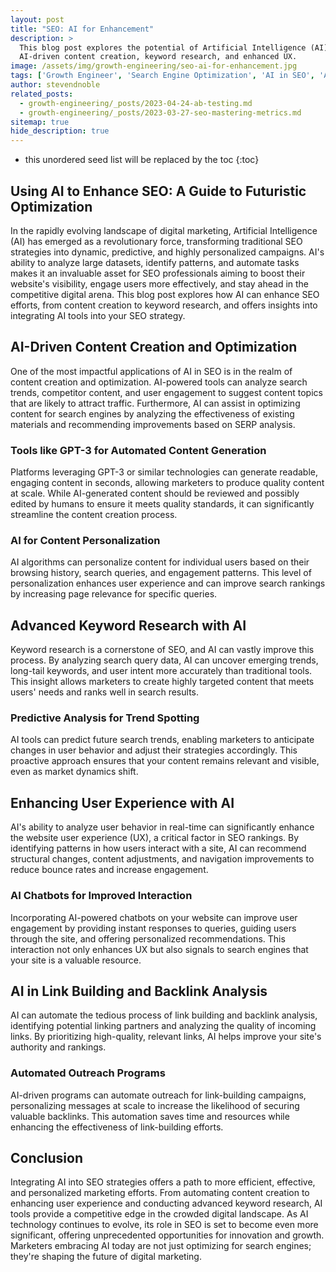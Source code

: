 ```yaml
---
layout: post
title: "SEO: AI for Enhancement"
description: >
  This blog post explores the potential of Artificial Intelligence (AI), emphasizing
  AI-driven content creation, keyword research, and enhanced UX.
image: /assets/img/growth-engineering/seo-ai-for-enhancement.jpg
tags: ['Growth Engineer', 'Search Engine Optimization', 'AI in SEO', 'Artificial Intelligence', 'Content Personalization', 'AI-Driven Content Creation', 'Automated Link Building']
author: stevendnoble
related_posts:
  - growth-engineering/_posts/2023-04-24-ab-testing.md
  - growth-engineering/_posts/2023-03-27-seo-mastering-metrics.md
sitemap: true
hide_description: true
---
```


* this unordered seed list will be replaced by the toc
{:toc}

## Using AI to Enhance SEO: A Guide to Futuristic Optimization

In the rapidly evolving landscape of digital marketing, Artificial Intelligence (AI) has emerged as a revolutionary force, transforming traditional SEO strategies into dynamic, predictive, and highly personalized campaigns. AI's ability to analyze large datasets, identify patterns, and automate tasks makes it an invaluable asset for SEO professionals aiming to boost their website's visibility, engage users more effectively, and stay ahead in the competitive digital arena. This blog post explores how AI can enhance SEO efforts, from content creation to keyword research, and offers insights into integrating AI tools into your SEO strategy.

## AI-Driven Content Creation and Optimization

One of the most impactful applications of AI in SEO is in the realm of content creation and optimization. AI-powered tools can analyze search trends, competitor content, and user engagement to suggest content topics that are likely to attract traffic. Furthermore, AI can assist in optimizing content for search engines by analyzing the effectiveness of existing materials and recommending improvements based on SERP analysis.

### Tools like GPT-3 for Automated Content Generation

Platforms leveraging GPT-3 or similar technologies can generate readable, engaging content in seconds, allowing marketers to produce quality content at scale. While AI-generated content should be reviewed and possibly edited by humans to ensure it meets quality standards, it can significantly streamline the content creation process.

### AI for Content Personalization

AI algorithms can personalize content for individual users based on their browsing history, search queries, and engagement patterns. This level of personalization enhances user experience and can improve search rankings by increasing page relevance for specific queries.

## Advanced Keyword Research with AI

Keyword research is a cornerstone of SEO, and AI can vastly improve this process. By analyzing search query data, AI can uncover emerging trends, long-tail keywords, and user intent more accurately than traditional tools. This insight allows marketers to create highly targeted content that meets users' needs and ranks well in search results.

### Predictive Analysis for Trend Spotting

AI tools can predict future search trends, enabling marketers to anticipate changes in user behavior and adjust their strategies accordingly. This proactive approach ensures that your content remains relevant and visible, even as market dynamics shift.

## Enhancing User Experience with AI

AI's ability to analyze user behavior in real-time can significantly enhance the website user experience (UX), a critical factor in SEO rankings. By identifying patterns in how users interact with a site, AI can recommend structural changes, content adjustments, and navigation improvements to reduce bounce rates and increase engagement.

### AI Chatbots for Improved Interaction

Incorporating AI-powered chatbots on your website can improve user engagement by providing instant responses to queries, guiding users through the site, and offering personalized recommendations. This interaction not only enhances UX but also signals to search engines that your site is a valuable resource.

## AI in Link Building and Backlink Analysis

AI can automate the tedious process of link building and backlink analysis, identifying potential linking partners and analyzing the quality of incoming links. By prioritizing high-quality, relevant links, AI helps improve your site's authority and rankings.

### Automated Outreach Programs

AI-driven programs can automate outreach for link-building campaigns, personalizing messages at scale to increase the likelihood of securing valuable backlinks. This automation saves time and resources while enhancing the effectiveness of link-building efforts.

## Conclusion

Integrating AI into SEO strategies offers a path to more efficient, effective, and personalized marketing efforts. From automating content creation to enhancing user experience and conducting advanced keyword research, AI tools provide a competitive edge in the crowded digital landscape. As AI technology continues to evolve, its role in SEO is set to become even more significant, offering unprecedented opportunities for innovation and growth. Marketers embracing AI today are not just optimizing for search engines; they're shaping the future of digital marketing.